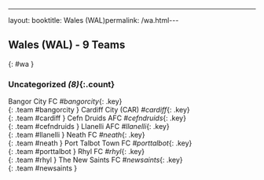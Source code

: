 ---
layout: booktitle: Wales (WAL)permalink: /wa.html---

## Wales (WAL) - 9 Teams
{: #wa }









### Uncategorized _(8)_{:.count}

Bangor City FC   _#bangorcity_{: .key} <br>
{: .team #bangorcity }
Cardiff City  (CAR)  _#cardiff_{: .key} <br>
{: .team #cardiff }
Cefn Druids AFC   _#cefndruids_{: .key} <br>
{: .team #cefndruids }
Llanelli AFC   _#llanelli_{: .key} <br>
{: .team #llanelli }
Neath FC   _#neath_{: .key} <br>
{: .team #neath }
Port Talbot Town FC   _#porttalbot_{: .key} <br>
{: .team #porttalbot }
Rhyl FC   _#rhyl_{: .key} <br>
{: .team #rhyl }
The New Saints FC   _#newsaints_{: .key} <br>
{: .team #newsaints }


 
